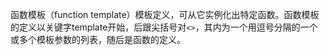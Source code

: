 函数模板（function template）模板定义，可从它实例化出特定函数。函数模板的定义以关键字template开始，后跟尖括号对`<>`，其内为一个用逗号分隔的一个或多个模板参数的列表，随后是函数的定义。
